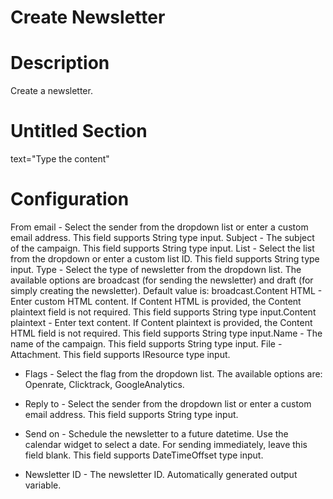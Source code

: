 ﻿# Create Newsletter

# Description

Create a newsletter.

# Untitled Section

text="Type the content"

# Configuration

From email - Select the sender from the dropdown list or enter a custom email address. This field supports String type input. Subject - The subject of the campaign. This field supports String type input. List - Select the list from the dropdown or enter a custom list ID. This field supports String type input. Type - Select the type of newsletter from the dropdown list. The available options are broadcast (for sending the newsletter) and draft (for simply creating the newsletter). Default value is: broadcast.Content HTML - Enter custom HTML content. If Content HTML is provided, the Content plaintext field is not required. This field supports String type input.Content plaintext - Enter text content. If Content plaintext is provided, the Content HTML field is not required. This field supports String type input.Name - The name of the campaign. This field supports String type input. File - Attachment. This field supports IResource type input.







* Flags - Select the flag from the dropdown list. The available options are: Openrate, Clicktrack, GoogleAnalytics.
* Reply to - Select the sender from the dropdown list or enter a custom email address. This field supports String type input.
* Send on - Schedule the newsletter to a future datetime. Use the calendar widget to select a date. For sending immediately, leave this field blank. This field supports DateTimeOffset type input.



* Newsletter ID - The newsletter ID. Automatically generated output variable.
